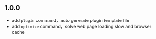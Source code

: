 ## 1.0.0

- add `plugin` command，auto generate plugin template file
- add `optimize` command，solve web page loading slow and browser cache